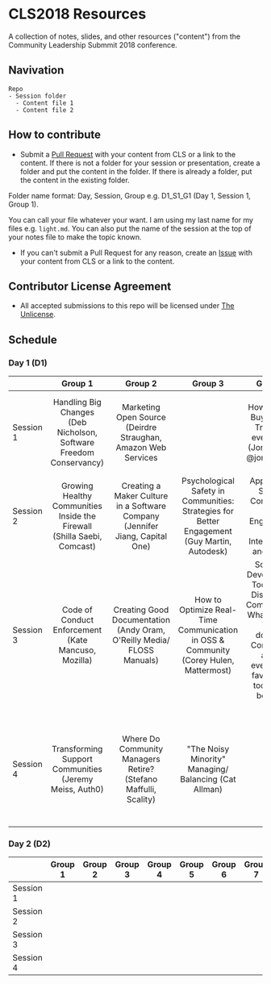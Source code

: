 # CLS2018 Resources

A collection of notes, slides, and other resources ("content") from the Community Leadership Submmit 2018 conference.

## Navivation

```
Repo
- Session folder
  - Content file 1
  - Content file 2
```

## How to contribute

- Submit a [Pull Request](https://github.com/CLSummit/CLS2018/pulls) with your content from CLS or a link to the content. If there is not a folder for your session or presentation, create a folder and put the content in the folder. If there is already a folder, put the content in the existing folder.

Folder name format: Day, Session, Group e.g. D1_S1_G1 (Day 1, Session 1, Group 1).

You can call your file whatever your want. I am using my last name for my files e.g. `light.md`. You can also put the name of the session at the top of your notes file to make the topic known.

- If you can't submit a Pull Request for any reason, create an [Issue](https://github.com/CLSummit/CLS2018/issues) with your content from CLS or a link to the content.

## Contributor License Agreement

- All accepted submissions to this repo will be licensed under [The Unlicense](https://github.com/CLSummit/CLS2018/blob/master/LICENSE.md).

## Schedule

### Day 1 (D1)

|  | Group 1	| Group 2 | Group 3 | Group 4	| Group 5 | Group 6 | Group 7 | Group 8 |  
|:------------- |:-------------:|:-------------:|:-------------:|:-------------:|:-------------:|:-------------:|:-------------:|:-------------:|
| Session 1 |	Handling Big Changes (Deb Nicholson, Software Freedom Conservancy) | Marketing Open Source (Deirdre Straughan, Amazon Web Services	|  | How to Build Buy-in and Trust (w/ everyone!) (Jono Bacon @jonobacon) |	Shaping Inclusive Meritocracy: What do you measure? What do you do? (Sean Goggins @sociallycompute)	| How Do We Make OSI Compliance Easier? (@nithyaruff) | | Scaling In-person Meetups: Building better chapter-driven community |  
| Session 2 | Growing Healthy Communities Inside the Firewall (Shilla Saebi, Comcast)	| Creating a Maker Culture in a Software Company (Jennifer Jiang, Capital One)	| Psychological Safety in Communities: Strategies for Better Engagement (Guy Martin, Autodesk) | Apply Open Source Community and Engineering to Interviewing and Hiring |	Harnessing Community to Create Content, Give Talks,  and Share Ideas (Scott [...])	| How to Build a Community Without Meetings (Ray) | Diversity + Inclusion: How to Build a Diverse Community and Inclusive Culture @ Your Organization (Andrew Fitch, Cloudflare/Proudflare @fitchaj) |  |  
| Session 3 | Code of Conduct Enforcement (Kate Mancuso, Mozilla)	| Creating Good Documentation (Andy Oram, O'Reilly Media/ FLOSS Manuals)	| How to Optimize Real-Time Communication in OSS & Community (Corey Hulen, Mattermost) | Software Development Tooling for Distributed Communities: What works? What doesn't? Concerned about everyone's favorite git tool being bought? ([...]) |	Collating Durable Community Content in the Age of Real-time Chat (Duco [...])	| "My friend in Armenia" - or how do I amplify the voices of our global contributors in a community too often thinking US/EU? (Rachel [...]) | Preventing Presentation Paralysis (Arnie Rowland, Westwood Consulting) |  |  
| Session 4 |	Transforming Support Communities (Jeremy Meiss, Auth0) | Where Do Community Managers Retire? (Stefano Maffulli, Scality)	| "The Noisy Minority" Managing/ Balancing (Cat Allman) |  |	Tactics & Talking Points to Champion Open Source Engagement in a Corp Environment (Jade) | What You Measure Is What You Get: Vanity metric horror stories, measuring of personal experiences, measuring impact ([...]) | What are best practices for onboarding and developing newcomers? (Sherwood [...]) | Growing your side project community (Nick Burch) |  


### Day 2 (D2)

|  | Group 1	| Group 2 | Group 3 | Group 4	| Group 5 | Group 6 | Group 7 | Group 8 |  
|:------------- |:-------------:|:-------------:|:-------------:|:-------------:|:-------------:|:-------------:|:-------------:|:-------------:|  
| Session 1 |	 | 	|  |  |		|  |  |  |  
| Session 2 |	 | 	|  |  |		|  |  |  |  
| Session 3 |	 | 	|  |  |		|  |  |  |  
| Session 4 |	 | 	|  |  |		|  |  |  |  
